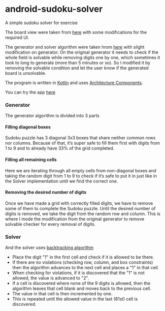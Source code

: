 # android-sudoku-solver
A simple sudoku solver for exercise

The board view were taken from [here](https://github.com/patrickfeltes/sudoku-android-kotlin) with some modifications for the required UI.

The generator and solver algorithm were taken hrom [here](https://medium.com/@typical.dev/lets-make-the-sudoku-generator-library-in-kotlin-8e0dd45c72b6) with slight modification on generator.
On the original generator it needs to check if the whole field is solvable while removing digits one by one, which sometimes it took to long to generate (more than 5 minutes or so).
So I modified it by removing the solvable condition and let the user know if the generated board is unsolvable.

The program is written in [Kotlin](https://kotlinlang.org/) and uses [Architecture Components](https://developer.android.com/topic/libraries/architecture/).

You can try the app [here](https://drive.google.com/open?id=13EqVNgxkWKDgOxBfUgwrnsyaNwdtZKMs)

### Generator
The generator algorithm is divided into 3 parts
#### Filling diagonal boxes
Sudoku puzzle has 3 diagonal 3x3 boxes that share neither common rows nor columns. Because of that, it’s super safe to fill them first with digits from 1 to 9 and to already have 33% of the grid completed.

#### Filling all remaining cells
Here we are iterating through all empty cells from non-diagonal boxes and taking the random digit from 1 to 9 to check if it’s safe to put it in just like in the Solver implementation until we find the correct one.

#### Removing the desired number of digits
Once we have made a grid with correctly filled digits, we have to remove some of them to complete the Sudoku puzzle. Until the desired number of digits is removed, we take the digit from the random row and column.
This is where I mode the modification from the original generator to remove solvable checker for every removal of digits.

### Solver
And the solver uses [backtracking algorithm](https://en.wikipedia.org/wiki/Sudoku_solving_algorithms)
- Place the digit "1" in the first cell and check if it is allowed to be there.
- If there are no violations (checking row, column, and box constraints) then the algorithm advances to the next cell and places a "1" in that cell.
- When checking for violations, if it is discovered that the "1" is not allowed, the value is advanced to "2".
- If a cell is discovered where none of the 9 digits is allowed, then the algorithm leaves that cell blank and moves back to the previous cell.
- The value in that cell is then incremented by one.
- This is repeated until the allowed value in the last (81st) cell is discovered.
